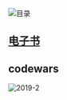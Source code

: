 ![目录](/images/blog项目.png)

## [电子书](https://github.com/luanguang/book-pdf)

## codewars

![2019-2](/images/codewars/2019-2.png)

 